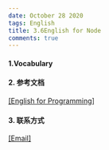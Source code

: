 ```yaml
---
date: October 28 2020
tags: English
title: 3.6English for Node
comments: true
---
```


#### 1.Vocabulary

#### 2. 参考文档

[[English for Programming]](https://web-oyster.github.io/2020/10/28/English/English%20For%20Programming/)

#### 3. 联系方式

[[Email]](yuanmin8888@outlook.com)
